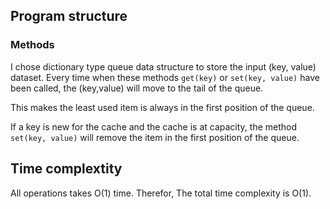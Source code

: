 ## Program structure
### Methods
I chose dictionary type queue data structure to store the input (key, value) dataset.
Every time when these methods `get(key)` or `set(key, value)` have been called, the (key,value) will move to the tail of the queue.  

This makes the least used item is always in the first position of the queue.  

If a key is new for the cache and the cache is at capacity, the method `set(key, value)` will remove the item in the first position of the queue.

## Time complextity
All operations takes O(1) time. 
Therefor, The total time complexity is O(1).